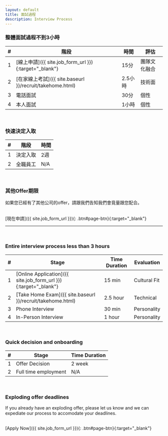 ```yaml
---
layout: default
title: 面試過程
description: Interview Process
---
```


### 整體面試過程不到3小時

| # | 階段 | 時間 | 評估 |
| --- | --- | --- | --- |
| 1 | [線上申請]({{ site.job_form_url }}){:target="_blank"} | 15分 | 團隊文化融合 |
| 2 | [在家線上考試]({{ site.baseurl }}/recruit/takehome.html) | 2.5小時 | 技術面 |
| 3 | 電話面試 | 30分 | 個性 |
| 4 | 本人面試 | 1小時 | 個性 |

<br>

### 快速決定入取

| # | 階段 | 時間 |
| --- | --- | --- |
| 1 | 決定入取 | 2週 |
| 2 | 全職員工 | N/A |

<br>

### 其他Offer期限

如果您已經有了其他公司的offer，請跟我們告知我們會竟量跟您配合。

<br>
[現在申請]({{ site.job_form_url }}){: .btn#page-btn}{:target="_blank"}

<br>

---

<br>

### Entire interview process less than 3 hours

| # | Stage | Time Duration | Evaluation |
| --- | --- | --- | --- |
| 1 | [Online Application]({{ site.job_form_url }}){:target="_blank"} | 15 min | Cultural Fit |
| 2 | [Take Home Exam]({{ site.baseurl }}/recruit/takehome.html) | 2.5 hour | Technical |
| 3 | Phone Interview | 30 min | Personality |
| 4 | In-Person Interview | 1 hour | Personality |

<br>

### Quick decision and onboarding

| # | Stage | Time Duration |
| --- | --- | --- |
| 1 | Offer Decision | 2 week |
| 2 | Full time employment | N/A |

<br>

### Exploding offer deadlines

If you already have an exploding offer, please let us know and we can expediate our process to accomodate your deadlines.

<br>
[Apply Now]({{ site.job_form_url }}){: .btn#page-btn}{:target="_blank"}